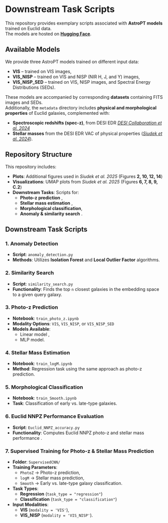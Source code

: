 # Downstream Task Scripts  

This repository provides exemplary scripts associated with **AstroPT models** trained on Euclid data.  
The models are hosted on **[Hugging Face](https://huggingface.co/collections/msiudek/astropt-euclid-67d061928ac0a447265ac8b8)**.  

## Available Models  
We provide three AstroPT models trained on different input data:  
- **VIS** – trained on VIS images,  
- **VIS_NISP** – trained on VIS and NISP (NIR H, J, and Y) images,  
- **VIS_NISP_SED** – trained on VIS, NISP images, and Spectral Energy Distributions (SEDs).  

These models are accompanied by corresponding **datasets** containing FITS images and SEDs.  
Additionally, the `metadata` directory includes **physical and morphological properties** of Euclid galaxies, complemented with:  
- **Spectroscopic redshifts (spec-z)**, from DESI EDR *[DESI Collaboration et al. 2024](https://ui.adsabs.harvard.edu/abs/2024AJ....168...58D/abstract)*
- **Stellar masses** from the DESI EDR VAC of physical properties (*[Siudek et al. 2024](https://ui.adsabs.harvard.edu/abs/2024A%26A...691A.308S/abstract)*).

## Repository Structure  
This repository includes:  
- **Plots**: Additional figures used in *Siudek et al. 2025* (Figures **2, 10, 12, 14**)  
- **Visualizations**: UMAP plots from *Siudek et al. 2025* (Figures **6, 7, 8, 9, C.2**)  
- **Downstream Tasks**: Scripts for:  
  - **Photo-z prediction** , 
  - **Stellar mass estimation** , 
  - **Morphological classification**,  
  - **Anomaly & similarity search** . 

## Downstream Task Scripts  

### 1. **Anomaly Detection**  
- **Script**: `anomaly_detection.py`  
- **Methods**: Utilizes **Isolation Forest** and **Local Outlier Factor** algorithms.  

### 2. **Similarity Search**  
- **Script**: `similarity_search.py`  
- **Functionality**: Finds the top `n` closest galaxies in the embedding space to a given query galaxy.  

### 3. **Photo-z Prediction**  
- **Notebook**: `train_photo_z.ipynb`  
- **Modality Options**: `VIS`, `VIS_NISP`, or `VIS_NISP_SED`  
- **Models Available**:  
  - Linear model ,
  - MLP model.

### 4. **Stellar Mass Estimation**  
- **Notebook**: `train_logM.ipynb`  
- **Method**: Regression task using the same approach as photo-z prediction.  

### 5. **Morphological Classification**  
- **Notebook**: `train_Smooth.ipynb`  
- **Task**: Classification of early vs. late-type galaxies.  

### 6. **Euclid NNPZ Performance Evaluation**  
- **Script**: `Euclid_NNPZ_accuracy.py`  
- **Functionality**: Computes Euclid NNPZ photo-z and stellar mass performance . 

### 7. **Supervised Training for Photo-z & Stellar Mass Prediction**  
- **Folder**: `SupervisedCNN/`  
- **Training Parameters**:  
  - `PhotoZ` → Photo-z prediction,  
  - `logM` → Stellar mass prediction, 
  - `Smooth` → Early vs. late-type galaxy classification.  
- **Task Types**:  
  - **Regression** (`task_type = "regression"`)  
  - **Classification** (`task_type = "classification"`)  
- **Input Modalities**:  
  - **VIS** (`modality = 'VIS'`), 
  - **VIS_NISP** (`modality = 'VIS_NISP'`).  




